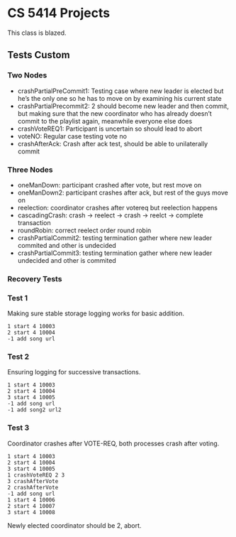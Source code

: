 # CS 5414 Projects

This class is blazed.

## Tests Custom

### Two Nodes
- crashPartialPreCommit1: Testing case where new leader is elected but he’s the only one so he has to move on by examining his current state
- crashPartialPrecommit2: 2 should become new leader and then commit, but making sure that the new coordinator who has already doesn’t commit to the playlist again, meanwhile everyone else does
- crashVoteREQ1: Participant is uncertain so should lead to abort
- voteNO: Regular case testing vote no
- crashAfterAck: Crash after ack test, should be able to unilaterally commit


### Three Nodes
- oneManDown: participant crashed after vote, but rest move on
- oneManDown2: participant crashes after ack, but rest of the guys move on
- reelection: coordinator crashes after votereq but reelection happens
- cascadingCrash: crash -> reelect -> crash -> reelct -> complete transaction
- roundRobin: correct reelect order round robin
- crashPartialCommit2: testing termination gather where new leader commited and other is undecided
- crashPartialCommit3: testing termination gather where new leader undecided and other is commited


### Recovery Tests

### Test 1

Making sure stable storage logging works for basic addition. 

```
1 start 4 10003
2 start 4 10004
-1 add song url 
```

### Test 2

Ensuring logging for successive transactions.

```
1 start 4 10003
2 start 4 10004
3 start 4 10005 
-1 add song url 
-1 add song2 url2
```

### Test 3 

Coordinator crashes after VOTE-REQ, both processes crash after voting.  

```
1 start 4 10003
2 start 4 10004 
3 start 4 10005
1 crashVoteREQ 2 3 
3 crashAfterVote 
2 crashAfterVote
-1 add song url
1 start 4 10006
2 start 4 10007 
3 start 4 10008
``` 

Newly elected coordinator should be 2, abort. 


